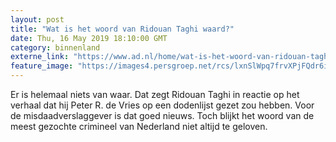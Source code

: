 ```yaml
---
layout: post
title: "Wat is het woord van Ridouan Taghi waard?"
date: Thu, 16 May 2019 18:10:00 GMT
category: binnenland
externe_link: "https://www.ad.nl/home/wat-is-het-woord-van-ridouan-taghi-waard~a1f3a8de/"
feature_image: "https://images4.persgroep.net/rcs/lxnSlWpq7frvXPjFQdr6i_OVAJ8/diocontent/148499434/_fitwidth/400/?appId=21791a8992982cd8da851550a453bd7f&quality=0.7"
---
```


Er is helemaal niets van waar. Dat zegt Ridouan Taghi in reactie op het verhaal dat hij Peter R. de Vries op een dodenlijst gezet zou hebben. Voor de misdaadverslaggever is dat goed nieuws. Toch blijkt het woord van de meest gezochte crimineel van Nederland niet altijd te geloven.
